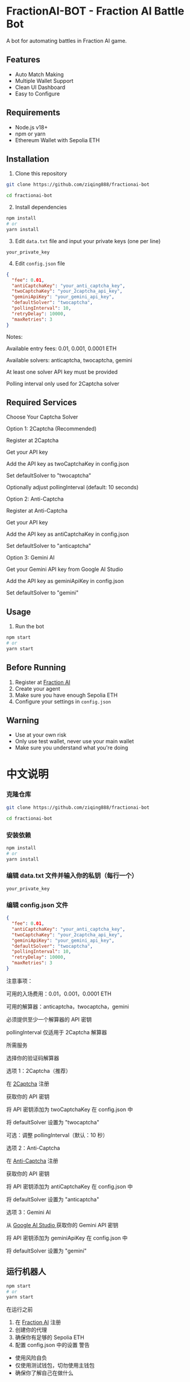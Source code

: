 # FractionAI-BOT - Fraction AI Battle Bot

A bot for automating battles in Fraction AI game.

## Features

- Auto Match Making
- Multiple Wallet Support
- Clean UI Dashboard
- Easy to Configure

## Requirements

- Node.js v18+
- npm or yarn
- Ethereum Wallet with Sepolia ETH

## Installation

1. Clone this repository

```bash
git clone https://github.com/ziqing888/fractionai-bot

cd fractionai-bot
```

2. Install dependencies

```bash
npm install
# or
yarn install
```

3. Edit `data.txt` file and input your private keys (one per line)

```
your_private_key
```

4. Edit `config.json` file

```json
{
  "fee": 0.01,
  "antiCaptchaKey": "your_anti_captcha_key",
  "twoCaptchaKey": "your_2captcha_api_key",
  "geminiApiKey": "your_gemini_api_key",
  "defaultSolver": "twocaptcha",
  "pollingInterval": 10,
  "retryDelay": 10000,
  "maxRetries": 3
}
```

Notes:

Available entry fees: 0.01, 0.001, 0.0001 ETH

Available solvers: anticaptcha, twocaptcha, gemini

At least one solver API key must be provided

Polling interval only used for 2Captcha solver

## Required Services

Choose Your Captcha Solver

Option 1: 2Captcha (Recommended)

Register at 2Captcha

Get your API key

Add the API key as twoCaptchaKey in config.json

Set defaultSolver to "twocaptcha"

Optionally adjust pollingInterval (default: 10 seconds)

Option 2: Anti-Captcha

Register at Anti-Captcha

Get your API key

Add the API key as antiCaptchaKey in config.json

Set defaultSolver to "anticaptcha"

Option 3: Gemini AI

Get your Gemini API key from Google AI Studio

Add the API key as geminiApiKey in config.json

Set defaultSolver to "gemini"

## Usage

1. Run the bot

```bash
npm start
# or
yarn start
```



## Before Running

1. Register at [Fraction AI](https://dapp.fractionai.xyz/?referral=28E4C6D8)
2. Create your agent
3. Make sure you have enough Sepolia ETH
4. Configure your settings in `config.json`

## Warning

- Use at your own risk
- Only use test wallet, never use your main wallet
- Make sure you understand what you're doing

# 中文说明
### 克隆仓库

```bash
git clone https://github.com/ziqing888/fractionai-bot

cd fractionai-bot
```
### 安装依赖
```bash
npm install
# or
yarn install
```
### 编辑 data.txt 文件并输入你的私钥（每行一个）
```
your_private_key
```
### 编辑 config.json 文件
```json
{
  "fee": 0.01,
  "antiCaptchaKey": "your_anti_captcha_key",
  "twoCaptchaKey": "your_2captcha_api_key",
  "geminiApiKey": "your_gemini_api_key",
  "defaultSolver": "twocaptcha",
  "pollingInterval": 10,
  "retryDelay": 10000,
  "maxRetries": 3
}

```
注意事项：

可用的入场费用：0.01，0.001，0.0001 ETH

可用的解算器：anticaptcha，twocaptcha，gemini

必须提供至少一个解算器的 API 密钥

pollingInterval 仅适用于 2Captcha 解算器

所需服务

选择你的验证码解算器

选项 1：2Captcha（推荐）

在 [2Captcha](https://2captcha.com/) 注册

获取你的 API 密钥

将 API 密钥添加为 twoCaptchaKey 在 config.json 中

将 defaultSolver 设置为 "twocaptcha"

可选：调整 pollingInterval（默认：10 秒）

选项 2：Anti-Captcha

在 [Anti-Captcha](https://anti-captcha.com/) 注册

获取你的 API 密钥

将 API 密钥添加为 antiCaptchaKey 在 config.json 中

将 defaultSolver 设置为 "anticaptcha"

选项 3：Gemini AI

从 [Google AI Studio ](https://aistudio.google.com/app/apikey)获取你的 Gemini API 密钥

将 API 密钥添加为 geminiApiKey 在 config.json 中

将 defaultSolver 设置为 "gemini"

## 运行机器人
```bash
npm start
# or
yarn start
```
在运行之前
1. 在 [Fraction AI](https://dapp.fractionai.xyz/?referral=28E4C6D8) 注册
2. 创建你的代理
3. 确保你有足够的 Sepolia ETH
4. 配置 config.json 中的设置
警告
- 使用风险自负
- 仅使用测试钱包，切勿使用主钱包
- 确保你了解自己在做什么

